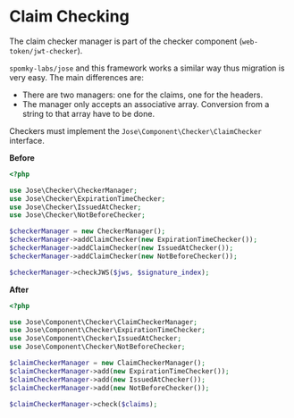 # Claim Checking

The claim checker manager is part of the checker component \(`web-token/jwt-checker`\).

`spomky-labs/jose` and this framework works a similar way thus migration is very easy. The main differences are:

* There are two managers: one for the claims, one for the headers.
* The manager only accepts an associative array. Conversion from a string to that array have to be done.

Checkers must implement the `Jose\Component\Checker\ClaimChecker` interface.

**Before**

```php
<?php

use Jose\Checker\CheckerManager;
use Jose\Checker\ExpirationTimeChecker;
use Jose\Checker\IssuedAtChecker;
use Jose\Checker\NotBeforeChecker;

$checkerManager = new CheckerManager();
$checkerManager->addClaimChecker(new ExpirationTimeChecker());
$checkerManager->addClaimChecker(new IssuedAtChecker());
$checkerManager->addClaimChecker(new NotBeforeChecker());

$checkerManager->checkJWS($jws, $signature_index);
```

**After**

```php
<?php

use Jose\Component\Checker\ClaimCheckerManager;
use Jose\Component\Checker\ExpirationTimeChecker;
use Jose\Component\Checker\IssuedAtChecker;
use Jose\Component\Checker\NotBeforeChecker;

$claimCheckerManager = new ClaimCheckerManager();
$claimCheckerManager->add(new ExpirationTimeChecker());
$claimCheckerManager->add(new IssuedAtChecker());
$claimCheckerManager->add(new NotBeforeChecker());

$claimCheckerManager->check($claims);
```

